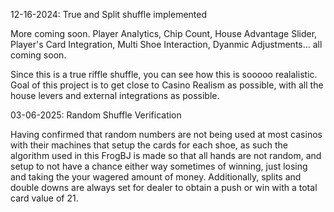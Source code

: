 12-16-2024: True and Split shuffle implemented

More coming soon. Player Analytics, Chip Count, House Advantage Slider, Player's Card Integration, Multi Shoe Interaction, Dyanmic Adjustments... all coming soon.

Since this is a true riffle shuffle, you can see how this is sooooo realalistic. Goal of this project is to get close to Casino Realism as possible, with all the house levers and external integrations as possible.

03-06-2025: Random Shuffle Verification

Having confirmed that random numbers are not being used at most casinos with their machines that setup the cards for each shoe, as such the algorithm used in this FrogBJ is made so that all hands are not random, and setup to not have a chance either way sometimes of winning, just losing and taking the your wagered amount of money. Additionally, splits and double downs are always set for dealer to obtain a push or win with a total card value of 21.
